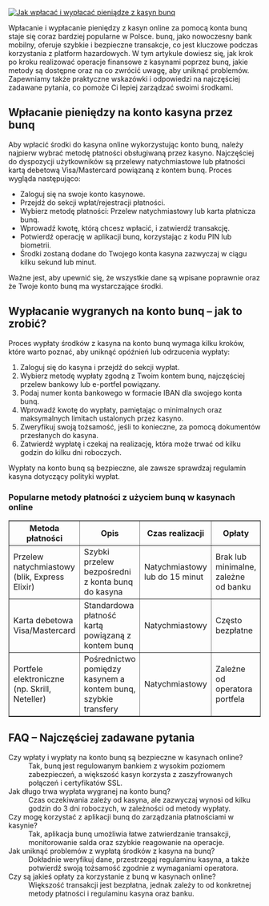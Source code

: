 [![Jak wpłacać i wypłacać pieniądze z kasyn bunq](https://123-caf.pages.dev/gitsignup.png)](https://vrmoo.ru/Bt82HjjY)

<div>     <p>Wpłacanie i wypłacanie pieniędzy z kasyn online za pomocą konta bunq staje się coraz bardziej popularne w Polsce. bunq, jako nowoczesny bank mobilny, oferuje szybkie i bezpieczne transakcje, co jest kluczowe podczas korzystania z platform hazardowych. W tym artykule dowiesz się, jak krok po kroku realizować operacje finansowe z kasynami poprzez bunq, jakie metody są dostępne oraz na co zwrócić uwagę, aby uniknąć problemów. Zapewniamy także praktyczne wskazówki i odpowiedzi na najczęściej zadawane pytania, co pomoże Ci lepiej zarządzać swoimi środkami.</p>      <h2>Wpłacanie pieniędzy na konto kasyna przez bunq</h2>   <p>Aby wpłacić środki do kasyna online wykorzystując konto bunq, należy najpierw wybrać metodę płatności obsługiwaną przez kasyno. Najczęściej do dyspozycji użytkowników są przelewy natychmiastowe lub płatności kartą debetową Visa/Mastercard powiązaną z kontem bunq. Proces wygląda następująco:</p>   <ul>     <li>Zaloguj się na swoje konto kasynowe.</li>     <li>Przejdź do sekcji wpłat/rejestracji płatności.</li>     <li>Wybierz metodę płatności: Przelew natychmiastowy lub karta płatnicza bunq.</li>     <li>Wprowadź kwotę, którą chcesz wpłacić, i zatwierdź transakcję.</li>     <li>Potwierdź operację w aplikacji bunq, korzystając z kodu PIN lub biometrii.</li>     <li>Środki zostaną dodane do Twojego konta kasyna zazwyczaj w ciągu kilku sekund lub minut.</li>   </ul>   <p>Ważne jest, aby upewnić się, że wszystkie dane są wpisane poprawnie oraz że Twoje konto bunq ma wystarczające środki.</p>    <h2>Wypłacanie wygranych na konto bunq – jak to zrobić?</h2>   <p>Proces wypłaty środków z kasyna na konto bunq wymaga kilku kroków, które warto poznać, aby uniknąć opóźnień lub odrzucenia wypłaty:</p>   <ol>     <li>Zaloguj się do kasyna i przejdź do sekcji wypłat.</li>     <li>Wybierz metodę wypłaty zgodną z Twoim kontem bunq, najczęściej przelew bankowy lub e-portfel powiązany.</li>     <li>Podaj numer konta bankowego w formacie IBAN dla swojego konta bunq.</li>     <li>Wprowadź kwotę do wypłaty, pamiętając o minimalnych oraz maksymalnych limitach ustalonych przez kasyno.</li>     <li>Zweryfikuj swoją tożsamość, jeśli to konieczne, za pomocą dokumentów przesłanych do kasyna.</li>     <li>Zatwierdź wypłatę i czekaj na realizację, która może trwać od kilku godzin do kilku dni roboczych.</li>   </ol>   <p>Wypłaty na konto bunq są bezpieczne, ale zawsze sprawdzaj regulamin kasyna dotyczący polityki wypłat.</p>      <h3>Popularne metody płatności z użyciem bunq w kasynach online</h3>   <table border="1" cellpadding="6" cellspacing="0" style="border-collapse: collapse; width: 100%;">     <thead>       <tr>         <th>Metoda płatności</th>         <th>Opis</th>         <th>Czas realizacji</th>         <th>Opłaty</th>       </tr>     </thead>     <tbody>       <tr>         <td>Przelew natychmiastowy (blik, Express Elixir)</td>         <td>Szybki przelew bezpośredni z konta bunq do kasyna</td>         <td>Natychmiastowy lub do 15 minut</td>         <td>Brak lub minimalne, zależne od banku</td>       </tr>       <tr>         <td>Karta debetowa Visa/Mastercard</td>         <td>Standardowa płatność kartą powiązaną z kontem bunq</td>         <td>Natychmiastowy</td>         <td>Często bezpłatne</td>       </tr>       <tr>         <td>Portfele elektroniczne (np. Skrill, Neteller)</td>         <td>Pośrednictwo pomiędzy kasynem a kontem bunq, szybkie transfery</td>         <td>Natychmiastowy</td>         <td>Zależne od operatora portfela</td>       </tr>     </tbody>   </table>    <h2>FAQ – Najczęściej zadawane pytania</h2>   <dl>     <dt>Czy wpłaty i wypłaty na konto bunq są bezpieczne w kasynach online?</dt>     <dd>Tak, bunq jest regulowanym bankiem z wysokim poziomem zabezpieczeń, a większość kasyn korzysta z zaszyfrowanych połączeń i certyfikatów SSL.</dd>      <dt>Jak długo trwa wypłata wygranej na konto bunq?</dt>     <dd>Czas oczekiwania zależy od kasyna, ale zazwyczaj wynosi od kilku godzin do 3 dni roboczych, w zależności od metody wypłaty.</dd>      <dt>Czy mogę korzystać z aplikacji bunq do zarządzania płatnościami w kasynie?</dt>     <dd>Tak, aplikacja bunq umożliwia łatwe zatwierdzanie transakcji, monitorowanie salda oraz szybkie reagowanie na operacje.</dd>      <dt>Jak uniknąć problemów z wypłatą środków z kasyna na bunq?</dt>     <dd>Dokładnie weryfikuj dane, przestrzegaj regulaminu kasyna, a także potwierdź swoją tożsamość zgodnie z wymaganiami operatora.</dd>      <dt>Czy są jakieś opłaty za korzystanie z bunq w kasynach online?</dt>     <dd>Większość transakcji jest bezpłatna, jednak zależy to od konkretnej metody płatności i regulaminu kasyna oraz banku.</dd>   </dl> </div>